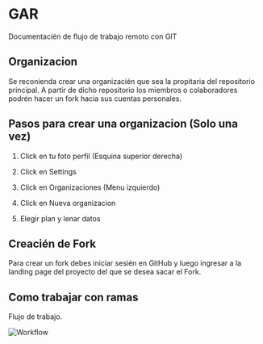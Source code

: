 
# GAR

Documentacién de flujo de trabajo remoto con GIT

  

## Organizacion

  

Se reconienda crear una organizacién que sea la propitaria del repositorio principal. A partir de dicho repositorio los miembros o colaboradores podrén hacer un fork hacia sus cuentas personales.

  

## Pasos para crear una organizacion (Solo una vez)

  

1. Click en tu foto perfil (Esquina superior derecha)

2. Click en Settings

3. Click en Organizaciones (Menu izquierdo)

4. Click en Nueva organizacion

5. Elegir plan y lenar datos

  

## Creacién de Fork

  

Para crear un fork debes iniciar sesién en GitHub y luego ingresar a la landing page del proyecto del que se desea sacar el Fork.

  

## Como trabajar con ramas
Flujo de trabajo.

![Workflow](http://jlord.us/git-it/assets/imgs/clone.png)